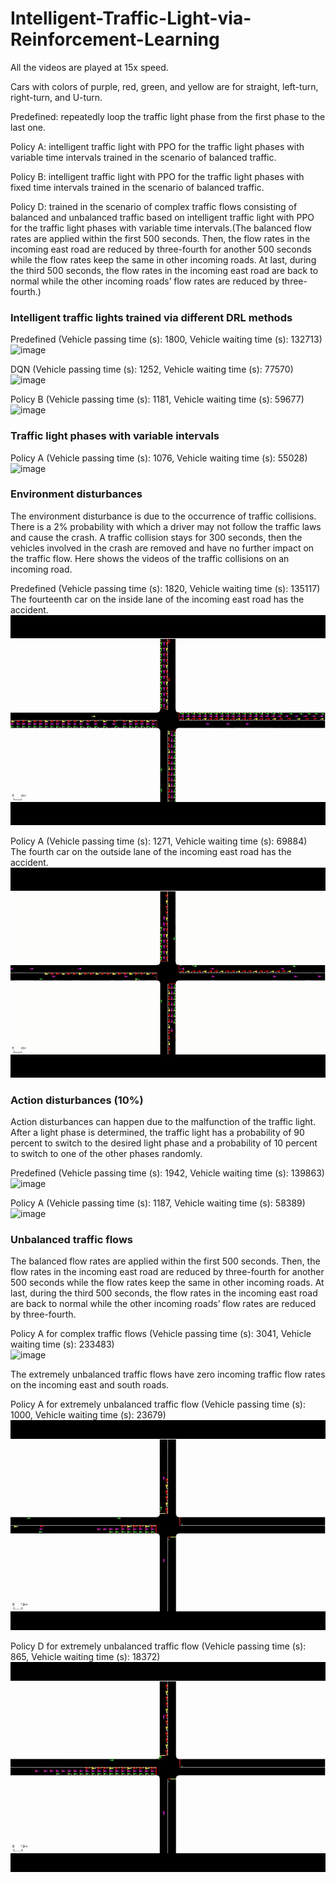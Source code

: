 # Intelligent-Traffic-Light-via-Reinforcement-Learning
All the videos are played at 15x speed.

Cars with colors of purple, red, green, and yellow are for straight, left-turn, right-turn, and U-turn.

Predefined: repeatedly loop the traffic light phase from the first phase to the last one.  

Policy A: intelligent traffic light with PPO for the traffic light phases with variable time intervals trained in the scenario of balanced traffic.  

Policy B: intelligent traffic light with PPO for the traffic light phases with fixed time intervals trained in the scenario of balanced traffic.  

Policy D: trained in the scenario of complex traffic flows consisting of balanced and unbalanced traffic based on intelligent traffic light with PPO for the traffic light phases with variable time intervals.(The balanced flow rates are applied within the first 500 seconds. Then, the flow rates in the incoming east road are reduced by three-fourth for another 500 seconds while the flow rates keep the same in other incoming roads. At last, during the third 500 seconds, the flow rates in the incoming east road are back to normal while the other incoming roads’ flow rates are reduced by three-fourth.)

### Intelligent traffic lights trained via different DRL methods
Predefined (Vehicle passing time (s): 1800, Vehicle waiting time (s): 132713)  
![image](https://github.com/YueZhu95/Intelligent-Traffic-Light-via-Reinforcement-Learning/blob/main/predefined_gif.gif) 

DQN (Vehicle passing time (s): 1252, Vehicle waiting time (s): 77570)  
![image](https://github.com/YueZhu95/Intelligent-Traffic-Light-via-Reinforcement-Learning/blob/main/dqn_gif2.gif) 

Policy B (Vehicle passing time (s): 1181, Vehicle waiting time (s): 59677)  
![image](https://github.com/YueZhu95/Intelligent-Traffic-Light-via-Reinforcement-Learning/blob/main/ppo_fix_gif2.gif) 

### Traffic light phases with variable intervals
Policy A (Vehicle passing time (s): 1076, Vehicle waiting time (s): 55028)  
![image](https://github.com/YueZhu95/Intelligent-Traffic-Light-via-Reinforcement-Learning/blob/main/ppo_vari_gif.gif) 

### Environment disturbances

The environment disturbance is due to the occurrence of traffic collisions. There is a 2% probability with which a driver may not follow the traffic laws and cause the crash. A traffic collision stays for 300 seconds, then the vehicles involved in the crash are removed and have no further impact on the traffic flow. Here shows the videos of the traffic collisions on an incoming road.

Predefined (Vehicle passing time (s): 1820, Vehicle waiting time (s): 135117)  
The fourteenth car on the inside lane of the incoming east road has the accident.  
![image](https://github.com/YueZhu95/Intelligent-Traffic-Light-via-Reinforcement-Learning/blob/main/Predefined_inc_gif.gif) 

Policy A (Vehicle passing time (s): 1271, Vehicle waiting time (s): 69884)  
The fourth car on the outside lane of the incoming east road has the accident.  
![image](https://github.com/YueZhu95/Intelligent-Traffic-Light-via-Reinforcement-Learning/blob/main/PA_inc_gif.gif) 

### Action disturbances (10%)

Action disturbances can happen due to the malfunction of the traffic light. After a light phase is determined, the traffic light has a probability of 90 percent to switch to the desired light phase and a probability of 10 percent to switch to one of the other phases randomly.

Predefined (Vehicle passing time (s): 1942, Vehicle waiting time (s): 139863)  
![image](https://github.com/YueZhu95/Intelligent-Traffic-Light-via-Reinforcement-Learning/blob/main/Predefined_act_gif.gif) 

Policy A (Vehicle passing time (s): 1187, Vehicle waiting time (s): 58389)  
![image](https://github.com/YueZhu95/Intelligent-Traffic-Light-via-Reinforcement-Learning/blob/main/PA_act_gif.gif) 

### Unbalanced traffic flows

The balanced flow rates are applied within the first 500 seconds. Then, the flow rates in the incoming east road are reduced by three-fourth for another 500 seconds while the flow rates keep the same in other incoming roads. At last, during the third 500 seconds, the flow rates in the incoming east road are back to normal while the other incoming roads’ flow rates are reduced by three-fourth.

Policy A for complex traffic flows (Vehicle passing time (s): 3041, Vehicle waiting time (s): 233483)  
![image](https://github.com/YueZhu95/Intelligent-Traffic-Light-via-Reinforcement-Learning/blob/main/PA_unb_gif.gif) 

The extremely unbalanced traffic flows have zero incoming traffic flow rates on the incoming east and south roads.

Policy A for extremely unbalanced traffic flow (Vehicle passing time (s): 1000, Vehicle waiting time (s): 23679)  
![image](https://github.com/YueZhu95/Intelligent-Traffic-Light-via-Reinforcement-Learning/blob/main/PA_exunb_gif.gif) 

Policy D for extremely unbalanced traffic flow (Vehicle passing time (s): 865, Vehicle waiting time (s): 18372)  
![image](https://github.com/YueZhu95/Intelligent-Traffic-Light-via-Reinforcement-Learning/blob/main/PD_exunb_gif.gif) 
